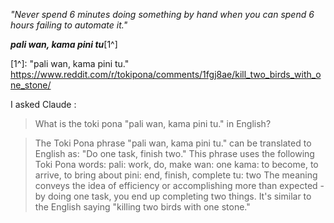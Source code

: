 
*"Never spend 6 minutes doing something by hand when you can spend 6 hours failing to automate it."*

__*pali wan, kama pini tu*__[1^]


[1^]:  "pali wan, kama pini tu."
  https://www.reddit.com/r/tokipona/comments/1fgj8ae/kill_two_birds_with_one_stone/

I asked Claude :

> What is the toki pona "pali wan, kama pini tu." in English?

 > The Toki Pona phrase "pali wan, kama pini tu." can be translated to English as:
 "Do one task, finish two."
 This phrase uses the following Toki Pona words:
 pali: work, do, make
 wan: one
 kama: to become, to arrive, to bring about
 pini: end, finish, complete
 tu: two
 The meaning conveys the idea of efficiency or accomplishing more than expected - by doing one task, you end up completing two things. It's similar to the English saying "killing two birds with one stone."
